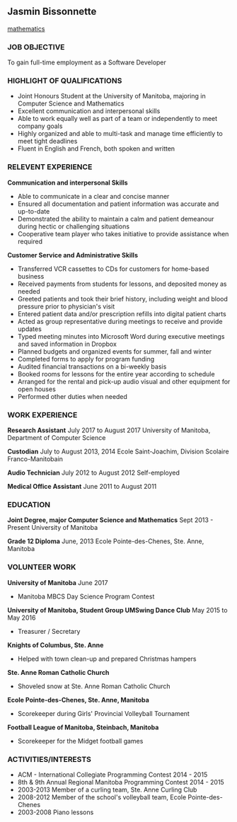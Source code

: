 ## Jasmin Bissonnette 
[mathematics](/math)

### JOB OBJECTIVE
To gain full-time employment as a Software Developer

### HIGHLIGHT OF QUALIFICATIONS
- Joint Honours Student at the University of Manitoba, majoring in Computer Science and Mathematics
- Excellent communication and interpersonal skills
- Able to work equally well as part of a team or independently to meet company goals
- Highly organized and able to multi-task and manage time efficiently to meet tight deadlines
- Fluent in English and French, both spoken and written

### RELEVENT EXPERIENCE
**Communication and interpersonal Skills**
- Able to communicate in a clear and concise manner
- Ensured all documentation and patient information was accurate and up-to-date
- Demonstrated the ability to maintain a calm and patient demeanour during hectic or challenging situations
- Cooperative team player who takes initiative to provide assistance when required

**Customer Service and Administrative Skills**
- Transferred VCR cassettes to CDs for customers for home-based business
- Received payments from students for lessons, and deposited money as needed
- Greeted patients and took their brief history, including weight and blood pressure prior to physician's visit
- Entered patient data and/or prescription refills into digital patient charts
- Acted as group representative during meetings to receive and provide updates
- Typed meeting minutes into Microsoft Word during executive meetings and saved information in Dropbox
- Planned budgets and organized events for summer, fall and winter
- Completed forms to apply for program funding
- Audited financial transactions on a bi-weekly basis
- Booked rooms for lessons for the entire year according to schedule
- Arranged for the rental and pick-up audio visual and other equipment for open houses
- Performed other duties when needed

### WORK EXPERIENCE
**Research Assistant**  July 2017 to August 2017
University of Manitoba, Department of Computer Science

**Custodian** July to August 2013, 2014
Ecole Saint-Joachim, Division Scolaire Franco-Manitobain

**Audio Technician** July 2012 to August 2012
Self-employed

**Medical Office Assistant** June 2011 to August 2011

### EDUCATION
**Joint Degree, major Computer Science and Mathematics** Sept 2013 - Present
University of Manitoba

**Grade 12 Diploma** June, 2013
Ecole Pointe-des-Chenes, Ste. Anne, Manitoba

### VOLUNTEER WORK
**University of Manitoba**  June 2017
- Manitoba MBCS Day Science Program Contest

**University of Manitoba, Student Group UMSwing Dance Club** May 2015 to May 2016
- Treasurer / Secretary

**Knights of Columbus, Ste. Anne**
- Helped with town clean-up and prepared Christmas hampers

**Ste. Anne Roman Catholic Church**
- Shoveled snow at Ste. Anne Roman Catholic Church

**Ecole Pointe-des-Chenes, Ste. Anne, Manitoba**
- Scorekeeper during Girls' Provincial Volleyball Tournament

**Football League of Manitoba, Steinbach, Manitoba**
- Scorekeeper for the Midget football games

### ACTIVITIES/INTERESTS
- ACM - International Collegiate Programming Contest 2014 - 2015
- 8th & 9th Annual Regional Manitoba Programming Contest 2014 - 2015
- 2003-2013 Member of a curling team, Ste. Anne Curling Club
- 2008-2012 Member of the school's volleyball team, Ecole Pointe-des-Chenes
- 2003-2008 Piano lessons
